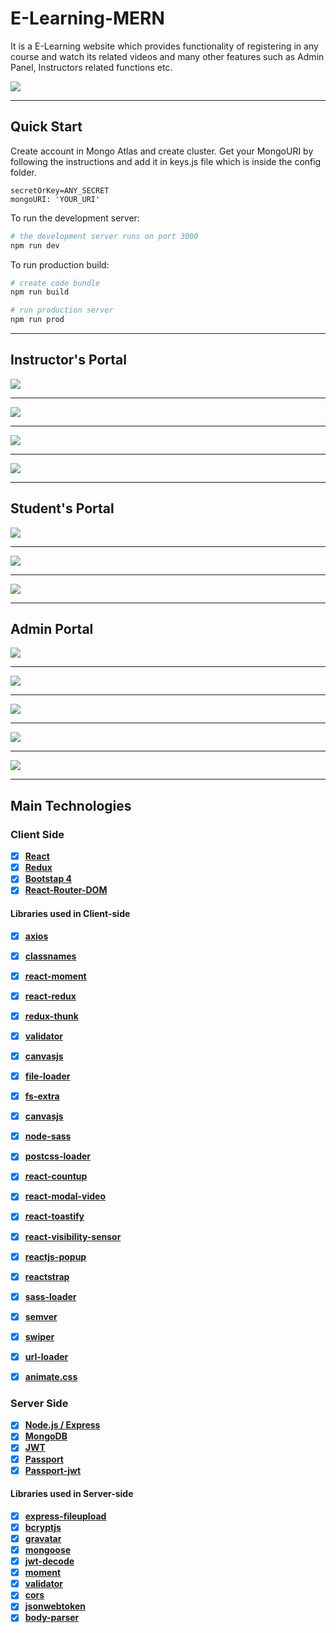 # E-Learning-MERN
It is a E-Learning website which provides functionality of registering in any course and watch its related videos and many other features such as Admin Panel, Instructors related functions etc. 

<img src="img/KnowHow - E-Learning Portal.png">

---

## Quick Start


Create account in Mongo Atlas and create cluster. Get your MongoURI by following the instructions and add it in keys.js file which is inside the config folder. 

```
secretOrKey=ANY_SECRET
mongoURI: 'YOUR_URI'

```

To run the development server:

```bash
# the development server runs on port 3000
npm run dev
```

To run production build:

```bash
# create code bundle
npm run build

# run production server
npm run prod
```
---

## Instructor's Portal

<img src="img/login_i.png">

---

<img src="img/g.png">

---

<img src="img/e.png">

---

<img src="img/d.png">

---

## Student's Portal

<img src="img/b.png">

---

<img src="img/abc.png">

---

<img src="img/cc.png">

---

## Admin Portal

<img src="img/aaa.png">

---

<img src="img/bbb.png">

---

<img src="img/ccc.png">

---

<img src="img/ddd.png">

---

<img src="img/eee.png">

---

## Main Technologies

### Client Side

- [x] **[React](https://github.com/facebook/react)**
- [x] **[Redux](https://github.com/reactjs/redux)**
- [x] **[Bootstap 4](https://github.com/twbs/bootstrap/tree/v4-dev)**
- [x] **[React-Router-DOM](https://github.com/ReactTraining/react-router/tree/master/packages/react-router-dom)**

#### Libraries used in Client-side

- [x] **[axios](https://github.com/axios/axios)**
- [x] **[classnames](https://github.com/JedWatson/classnames)**
- [x] **[react-moment](https://github.com/headzoo/react-moment)**
- [x] **[react-redux](https://github.com/reduxjs/react-redux)**
- [x] **[redux-thunk](https://github.com/reduxjs/redux-thunk)**
- [x] **[validator](https://github.com/chriso/validator.js)**
- [x] **[canvasjs]()**
- [x] **[file-loader]()**
- [x] **[fs-extra]()**
- [x] **[canvasjs]()**
- [x] **[node-sass]()**
- [x] **[postcss-loader]()**
- [x] **[react-countup]()**
- [x] **[react-modal-video]()**
- [x] **[react-toastify]()**
- [x] **[react-visibility-sensor]()**
- [x] **[reactjs-popup]()**
- [x] **[reactstrap]()**
- [x] **[sass-loader]()**
- [x] **[semver]()**
- [x] **[swiper]()**
- [x] **[url-loader]()**
- [x] **[animate.css]()**


### Server Side

- [x] **[Node.js / Express](https://github.com/expressjs/express)**
- [x] **[MongoDB](https://github.com/mongodb/mongo)**
- [x] **[JWT](https://github.com/auth0/node-jsonwebtoken)**
- [x] **[Passport](http://www.passportjs.org/)**
- [x] **[Passport-jwt](https://github.com/themikenicholson/passport-jwt)**

#### Libraries used in Server-side

- [x] **[express-fileupload](https://github.com/dcodeIO/bcrypt.js)**
- [x] **[bcryptjs](https://github.com/dcodeIO/bcrypt.js)**
- [x] **[gravatar](https://github.com/emerleite/node-gravatar)**
- [x] **[mongoose](http://mongoosejs.com/)**
- [x] **[jwt-decode](https://github.com/auth0/jwt-decode)**
- [x] **[moment](https://momentjs.com/)**
- [x] **[validator](https://github.com/chriso/validator.js)**
- [x] **[cors]()**
- [x] **[jsonwebtoken]()**
- [x] **[body-parser]()**
